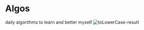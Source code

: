 # Algos
daily algorithms to learn and better myself
![toLowerCase-result](https://github.com/Jaypa92/Algos/assets/96949038/45e5a54b-91d9-4489-9fcc-d27b6f3584e4)
